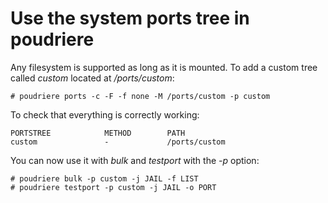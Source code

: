# Use the system ports tree in poudriere

Any filesystem is supported as long as it is mounted. To add a custom tree called
<em>custom</em> located at <em>/ports/custom</em>:

```
# poudriere ports -c -F -f none -M /ports/custom -p custom
```

To check that everything is correctly working:

```
PORTSTREE            METHOD        PATH
custom               -             /ports/custom
```

You can now use it with <em>bulk</em> and <em>testport</em> with the <em>-p</em> option:

```
# poudriere bulk -p custom -j JAIL -f LIST
# poudriere testport -p custom -j JAIL -o PORT
```
